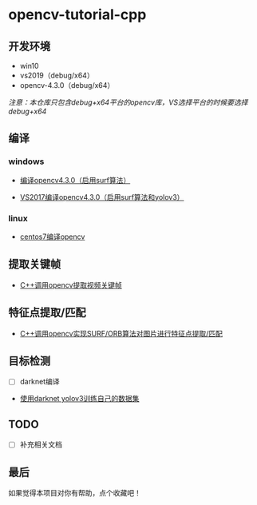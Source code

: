 # opencv-tutorial-cpp

## 开发环境
* win10
* vs2019（debug/x64）
* opencv-4.3.0（debug/x64）

*注意：本仓库只包含debug+x64平台的opencv库，VS选择平台的时候要选择debug+x64*

## 编译
### windows
* [编译opencv4.3.0（启用surf算法） ](编译opencv4.3.0（使用surf算法）.md)

* [VS2017编译opencv4.3.0（启用surf算法和yolov3）](VS2017编译opencv4.3.0（使用surf算法和yolov3）.md)

### linux
* [centos7编译opencv](centos7编译opencv.md)


## 提取关键帧
* [C++调用opencv提取视频关键帧](./opencv-tutorial-cpp/ExtractKeyFrame/README.md)


## 特征点提取/匹配
* [C++调用opencv实现SURF/ORB算法对图片进行特征点提取/匹配](./opencv-tutorial-cpp/FeaturePointDemo/README.md)


## 目标检测
- [ ] darknet编译

* [使用darknet yolov3训练自己的数据集](./使用darknet-yolov3训练自己的数据集.md)
  


## TODO
- [ ] 补充相关文档

## 最后
如果觉得本项目对你有帮助，点个收藏吧！